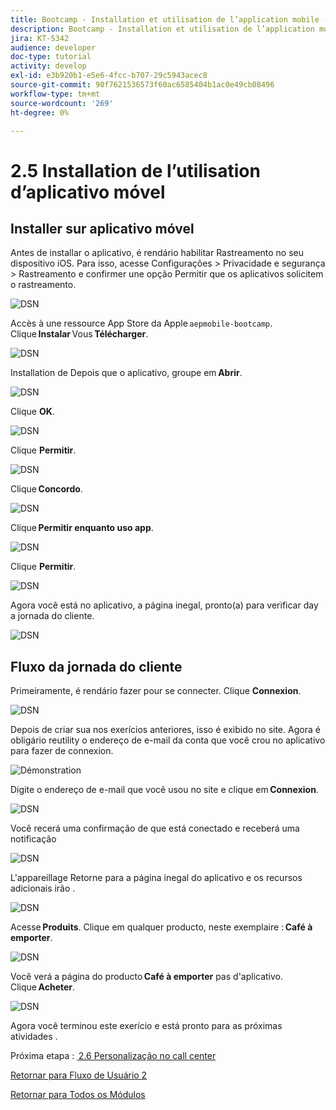 ```yaml
---
title: Bootcamp - Installation et utilisation de l’application mobile - Brésil
description: Bootcamp - Installation et utilisation de l’application mobile - Brésil
jira: KT-5342
audience: developer
doc-type: tutorial
activity: develop
exl-id: e3b920b1-e5e6-4fcc-b707-29c5943acec8
source-git-commit: 90f7621536573f60ac6585404b1ac0e49cb08496
workflow-type: tm+mt
source-wordcount: '269'
ht-degree: 0%

---
```


# 2.5 Installation de l’utilisation d’aplicativo móvel


## Installer sur aplicativo móvel

Antes de installar o aplicativo, é rendário habilitar Rastreamento no seu dispositivo iOS. Para isso, acesse Configurações > Privacidade e segurança > Rastreamento e confirmer une opção Permitir que os aplicativos solicitem o rastreamento.

![DSN](./../uc3/images/app4.png)

Accès à une ressource App Store da Apple `aepmobile-bootcamp`.\
Clique **Instalar** Vous **Télécharger**.

![DSN](./../uc3/images/app1.png)

Installation de Depois que o aplicativo, groupe em **Abrir**.

![DSN](./../uc3/images/app2.png)

Clique **OK**.

![DSN](./../uc3/images/app9.png)

Clique **Permitir**.

![DSN](./../uc3/images/app3.png)

Clique **Concordo**.

![DSN](./../uc3/images/app7.png)

Clique **Permitir enquanto uso app**.

![DSN](./../uc3/images/app8.png)

Clique **Permitir**.

![DSN](./../uc3/images/app5.png)

Agora você está no aplicativo, a página inegal, pronto(a) para verificar day a jornada do cliente.

![DSN](./../uc3/images/app12.png)

## Fluxo da jornada do cliente

Primeiramente, é rendário fazer pour se connecter. Clique **Connexion**.

![DSN](./../uc3/images/app13.png)

Depois de criar sua nos exerícios anteriores, isso é exibido no site. Agora é obligário reutility o endereço de e-mail da conta que você crou no aplicativo para fazer de connexion.

![Démonstration](./../uc3/images/pv1.png)

Digite o endereço de e-mail que você usou no site e clique em **Connexion**.

![DSN](./../uc3/images/app14.png)

Você recerá uma confirmação de que está conectado e receberá uma notificação

![DSN](./../uc3/images/app15.png)

L&#39;appareillage Retorne para a página inegal do aplicativo e os recursos adicionais irão .

![DSN](./../uc3/images/app17.png)

Acesse **Produits**. Clique em qualquer producto, neste exemplaire : **Café à emporter**.

![DSN](./images/app19.png)

Você verá a página do producto **Café à emporter** pas d&#39;aplicativo. Clique **Acheter**.

![DSN](./images/app20.png)

Agora você terminou este exerício e está pronto para as próximas atividades .

Próxima etapa : [ 2.6 Personalização no call center](./ex6.md)

[Retornar para Fluxo de Usuário 2](./uc2.md)

[Retornar para Todos os Módulos](../../overview.md)
